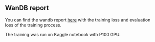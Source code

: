 ## WanDB report
You can find the wandb report [here](https://api.wandb.ai/links/thanhduycao1202/m6uf8z51) with the training loss and evaluation loss of the training process.

The training was run on Kaggle notebook with P100 GPU.